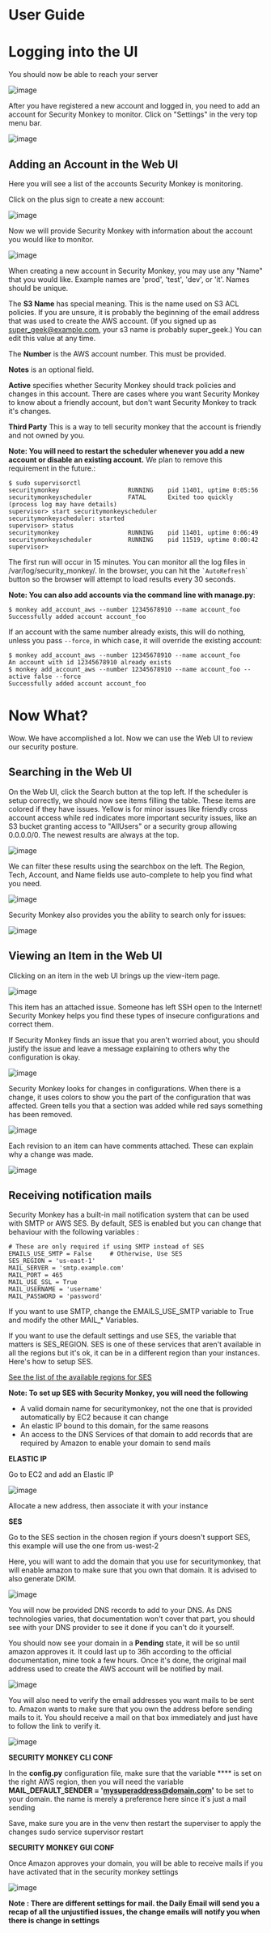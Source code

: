 User Guide
==========

Logging into the UI
===================

You should now be able to reach your server

![image](images/resized_login_page-1.png)

After you have registered a new account and logged in, you need to add an account for Security Monkey to monitor. Click on "Settings" in the very top menu bar.

![image](images/resized_settings_link.png)

Adding an Account in the Web UI
-------------------------------

Here you will see a list of the accounts Security Monkey is monitoring.

Click on the plus sign to create a new account:

![image](images/empty_settings_page.png)

Now we will provide Security Monkey with information about the account you would like to monitor.

![image](images/empty_create_account_page.png)

When creating a new account in Security Monkey, you may use any "Name" that you would like. Example names are 'prod', 'test', 'dev', or 'it'. Names should be unique.

The **S3 Name** has special meaning. This is the name used on S3 ACL policies. If you are unsure, it is probably the beginning of the email address that was used to create the AWS account. (If you signed up as <super_geek@example.com>, your s3 name is probably super\_geek.) You can edit this value at any time.

The **Number** is the AWS account number. This must be provided.

**Notes** is an optional field.

**Active** specifies whether Security Monkey should track policies and changes in this account. There are cases where you want Security Monkey to know about a friendly account, but don't want Security Monkey to track it's changes.

**Third Party** This is a way to tell security monkey that the account is friendly and not owned by you.

**Note: You will need to restart the scheduler whenever you add a new account or disable an existing account.** We plan to remove this requirement in the future.:

    $ sudo supervisorctl
    securitymonkey                   RUNNING    pid 11401, uptime 0:05:56
    securitymonkeyscheduler          FATAL      Exited too quickly (process log may have details)
    supervisor> start securitymonkeyscheduler
    securitymonkeyscheduler: started
    supervisor> status
    securitymonkey                   RUNNING    pid 11401, uptime 0:06:49
    securitymonkeyscheduler          RUNNING    pid 11519, uptime 0:00:42
    supervisor>

The first run will occur in 15 minutes. You can monitor all the log files in /var/log/security\_monkey/. In the browser, you can hit the `` `AutoRefresh ``\` button so the browser will attempt to load results every 30 seconds.

**Note: You can also add accounts via the command line with manage.py**:

    $ monkey add_account_aws --number 12345678910 --name account_foo
    Successfully added account account_foo

If an account with the same number already exists, this will do nothing, unless you pass `--force`, in which case, it will override the existing account:

    $ monkey add_account_aws --number 12345678910 --name account_foo
    An account with id 12345678910 already exists
    $ monkey add_account_aws --number 12345678910 --name account_foo --active false --force
    Successfully added account account_foo

Now What?
=========

Wow. We have accomplished a lot. Now we can use the Web UI to review our security posture.

Searching in the Web UI
-----------------------

On the Web UI, click the Search button at the top left. If the scheduler is setup correctly, we should now see items filling the table. These items are colored if they have issues. Yellow is for minor issues like friendly cross account access while red indicates more important security issues, like an S3 bucket granting access to "AllUsers" or a security group allowing 0.0.0.0/0. The newest results are always at the top.

![image](images/search_results.png)

We can filter these results using the searchbox on the left. The Region, Tech, Account, and Name fields use auto-complete to help you find what you need.

![image](images/filtered_search_1.png)

Security Monkey also provides you the ability to search only for issues:

![image](images/issues_page.png)

Viewing an Item in the Web UI
-----------------------------

Clicking on an item in the web UI brings up the view-item page.

![image](images/item_with_issue.png)

This item has an attached issue. Someone has left SSH open to the Internet! Security Monkey helps you find these types of insecure configurations and correct them.

If Security Monkey finds an issue that you aren't worried about, you should justify the issue and leave a message explaining to others why the configuration is okay.

![image](images/justified_issue.png)

Security Monkey looks for changes in configurations. When there is a change, it uses colors to show you the part of the configuration that was affected. Green tells you that a section was added while red says something has been removed.

![image](images/colored_JSON.png)

Each revision to an item can have comments attached. These can explain why a change was made.

![image](images/revision_comments.png)

Receiving notification mails
-----------------------------

Security Monkey has a built-in mail notification system that can be used with SMTP or AWS SES. By default, SES is enabled but you can change that behaviour with the following variables : 

    # These are only required if using SMTP instead of SES
    EMAILS_USE_SMTP = False     # Otherwise, Use SES
    SES_REGION = 'us-east-1'
    MAIL_SERVER = 'smtp.example.com'
    MAIL_PORT = 465
    MAIL_USE_SSL = True
    MAIL_USERNAME = 'username'
    MAIL_PASSWORD = 'password'

If you want to use SMTP, change the EMAILS_USE_SMTP variable to True and modify the other MAIL_* Variables.

If you want to use the default settings and use SES, the variable that matters is SES_REGION. SES is one of these services  that aren't available in all the regions but it's ok, it can be in a different region than your instances. Here's how to setup SES. 

[See the list of the available regions for SES](http://docs.aws.amazon.com/ses/latest/DeveloperGuide/regions.html)

**Note: To set up SES with Security Monkey, you will need the following**

- A valid domain name for securitymonkey, not the one that is provided automatically by EC2 because it can change
- An elastic IP bound to this domain, for the same reasons
- An access to the DNS Services of that domain to add records that are required by Amazon to enable your domain to send mails

**ELASTIC IP**

Go to EC2 and add an Elastic IP

![image](images/ses_elastic_ip.png)

Allocate a new address, then associate it with your instance

**SES**

Go to the SES section in the chosen region if yours doesn't support SES, this example will use the one from us-west-2

Here, you will want to add the domain that you use for securitymonkey, that will enable amazon to make sure that you own that domain. It is advised to also generate DKIM.

![image](images/ses_verify_domain.png)

You will now be provided DNS records to add to your DNS. As DNS technologies varies, that documentation won't cover that part, you should see with your DNS provider to see it done if you can't do it yourself.

You should now see your domain in a **Pending** state, it will be so until amazon approves it. It could last up to 36h according to the official documentation, mine took a few hours. Once it's done, the original mail address used to create the AWS account will be notified by mail.

![image](images/ses_verify_domain_pending.png)

You will also need to verify the email addresses you want mails to be sent to. Amazon wants to make sure that you own the address before sending mails to it. You should receive a mail on that box immediately and just have to follow the link to verify it.

![image](images/ses_verify_address.png)

**SECURITY MONKEY CLI CONF**

In the **config.py** configuration file, make sure that the variable **** is set on the right AWS region, then you will need the variable **MAIL_DEFAULT_SENDER = 'mysuperaddress@domain.com'** to be set to your domain. the name is merely a preference here since it's just a mail sending

Save, make sure you are in the venv then restart the superviser to apply the changes
    sudo service supervisor restart

**SECURITY MONKEY GUI CONF**

Once Amazon approves your domain, you will be able to receive mails if you have activated that in the security monkey settings 

![image](images/ses_sm_setting.png)

**Note : There are different settings for mail. the Daily Email will send you a recap of all the unjustified issues, the change emails will notify you when there is change in settings**
